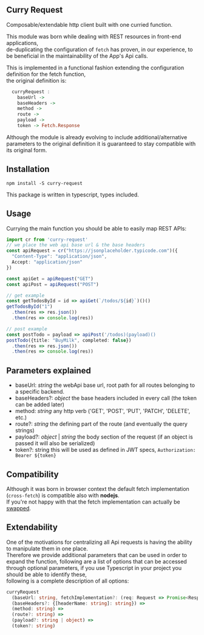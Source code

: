 ## Curry Request

Composable/extendable http client built with one curried function.

This module was born while dealing with REST resources in front-end applications,  
de-duplicating the configuration of `fetch` has proven, in our experience, to be beneficial in the maintainability of the App's Api calls.

This is implemented in a functional fashion extending the configuration definition for the fetch function,  
the original definition is:

```haskell
  curryRequest :
    baseUrl ->
    baseHeaders ->
    method ->
    route ->
    payload ->
    token -> Fetch.Response
```

Although the module is already evolving to include additional/alternative parameters to the original definition it is guaranteed to stay compatible with its original form.

## Installation

```
npm install -S curry-request
```

This package is written in typescript, types included.

## Usage

Currying the main function you should be able to easily map REST APIs:

```ts
import cr from 'curry-request'
// we place the web api base url & the base headers
const apiRequest = cr("https://jsonplaceholder.typicode.com")({
  "Content-Type": "application/json",
  Accept: "application/json"
})

const apiGet = apiRequest("GET")
const apiPost = apiRequest("POST")

// get example
const getTodosById = id => apiGet(`/todos/${id}`)()()
getTodosById("1")
  .then(res => res.json())
  .then(res => console.log(res))

// post example
const postTodo = payload => apiPost('/todos)(payload)()
postTodo({title: "BuyMilk", completed: false})
  .then(res => res.json())
  .then(res => console.log(res))

```

## Parameters explained

- baseUrl: _string_ the webApi base url, root path for all routes belonging to a specific backend.
- baseHeaders?: _object_ the base headers included in every call (the token can be added later)
- method: _string_ any http verb ('GET', 'POST', 'PUT', 'PATCH', 'DELETE', etc.)
- route?: _string_ the defining part of the route (and eventually the query strings)
- payload?: _object_ | _string_ the body section of the request (if an object is passed it will also be serialized)
- token?: string this will be used as defined in JWT specs, `Authorization: Bearer ${token}`

## Compatibility

Although it was born in browser context the default fetch implementation (`cross-fetch`) is compatible also with **nodejs**.  
If you're not happy with that the fetch implementation can actually be [swapped](#extendability).

## Extendability

One of the motivations for centralizing all Api requests is having the ability to manipulate them in one place.  
Therefore we provide additional parameters that can be used in order to expand the function,
following are a list of options that can be accessed through optional parameters,
if you use Typescript in your project you should be able to identify these,  
following is a complete description of all options:


```ts
curryRequest
  (baseUrl: string, fetchImplementation?: (req: Request => Promise<Response>)) =>
  (baseHeaders?: {[headerName: string]: string}) =>
  (method: string) =>
  (route?: string) =>
  (payload?: string | object) =>
  (token?: string)
```
